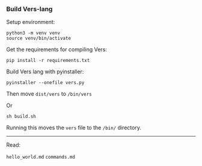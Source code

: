 ### Build Vers-lang

Setup environment:
```commandline
python3 -m venv venv
source venv/bin/activate
```

Get the requirements for compiling Vers:
```commandline
pip install -r requirements.txt
```

Build Vers lang with pyinstaller:
```commandline
pyinstaller --onefile vers.py
```
Then move ``dist/vers`` to ``/bin/vers``

Or

```commandline
sh build.sh
```
Running this moves the ``vers`` file to the ``/bin/`` directory.

---
Read:

``hello_world.md``
``commands.md``
